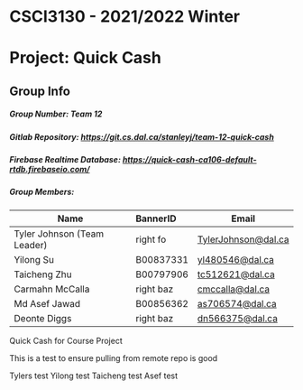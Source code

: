 # CSCI3130 - 2021/2022 Winter
# Project: Quick Cash

## Group Info
##### Group Number: Team 12
##### Gitlab Repository: https://git.cs.dal.ca/stanleyj/team-12-quick-cash
##### Firebase Realtime Database: https://quick-cash-ca106-default-rtdb.firebaseio.com/
##### Group Members:

|            Name             | BannerID  |        Email        |
| --------------------------- |:----------| ------------------- |
| Tyler Johnson (Team Leader) | right fo  | TylerJohnson@dal.ca |
| Yilong Su                   | B00837331 | yl480546@dal.ca     |
| Taicheng Zhu                | B00797906 | tc512621@dal.ca     |
| Carmahn McCalla             | right baz | cmccalla@dal.ca     |
| Md Asef Jawad               | B00856362 | as706574@dal.ca     |
| Deonte Diggs                | right baz | dn566375@dal.ca     |

Quick Cash for Course Project

This is a test to ensure pulling from remote repo is good

Tylers test
Yilong test
Taicheng test
Asef test
